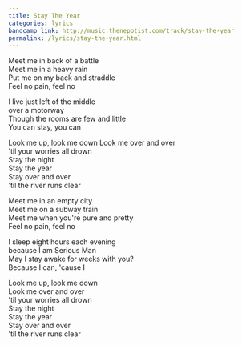```yaml
---
title: Stay The Year
categories: lyrics
bandcamp_link: http://music.thenepotist.com/track/stay-the-year
permalink: /lyrics/stay-the-year.html
---
```


Meet me in back of a battle  
Meet me in a heavy rain  
Put me on my back and straddle  
Feel no pain, feel no  

I live just left of the middle  
over a motorway  
Though the rooms are few and little  
You can stay, you can

Look me up, look me down 
Look me over and over  
'til your worries all drown  
Stay the night  
Stay the year  
Stay over and over  
'til the river runs clear  

Meet me in an empty city  
Meet me on a subway train  
Meet me when you're pure and pretty  
Feel no pain, feel no  

I sleep eight hours each evening  
because I am Serious Man  
May I stay awake for weeks with you?  
Because I can, 'cause I 

Look me up, look me down  
Look me over and over  
'til your worries all drown  
Stay the night  
Stay the year  
Stay over and over  
'til the river runs clear  
